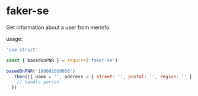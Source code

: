 # faker-se

Get information about a user from merinfo.

usage:

```javascript
'use strict'

const { basedOnPNR } = require('faker-se')

basedOnPNR('198601010050')
  .then(({ name = '', address = { street: '', postal: '', region: '' }, phone = '', email = '' } = {}) => {
    // handle person
  })

```
